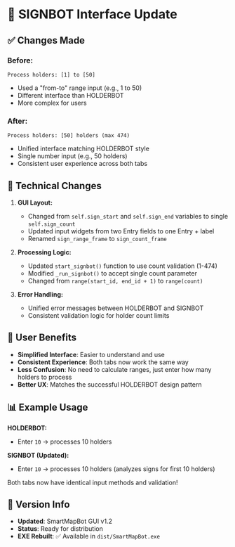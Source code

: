 # 🚦 SIGNBOT Interface Update

## ✅ Changes Made

### **Before:**
```
Process holders: [1] to [50]
```
- Used a "from-to" range input (e.g., 1 to 50)
- Different interface than HOLDERBOT
- More complex for users

### **After:**
```
Process holders: [50] holders (max 474)
```
- Unified interface matching HOLDERBOT style
- Single number input (e.g., 50 holders)
- Consistent user experience across both tabs

## 🔧 Technical Changes

1. **GUI Layout:**
   - Changed from `self.sign_start` and `self.sign_end` variables to single `self.sign_count`
   - Updated input widgets from two Entry fields to one Entry + label
   - Renamed `sign_range_frame` to `sign_count_frame`

2. **Processing Logic:**
   - Updated `start_signbot()` function to use count validation (1-474)
   - Modified `_run_signbot()` to accept single count parameter
   - Changed from `range(start_id, end_id + 1)` to `range(count)`

3. **Error Handling:**
   - Unified error messages between HOLDERBOT and SIGNBOT
   - Consistent validation logic for holder count limits

## 🎯 User Benefits

- **Simplified Interface**: Easier to understand and use
- **Consistent Experience**: Both tabs now work the same way
- **Less Confusion**: No need to calculate ranges, just enter how many holders to process
- **Better UX**: Matches the successful HOLDERBOT design pattern

## 📊 Example Usage

**HOLDERBOT:**
- Enter `10` → processes 10 holders

**SIGNBOT (Updated):**
- Enter `10` → processes 10 holders (analyzes signs for first 10 holders)

Both tabs now have identical input methods and validation!

## 🔄 Version Info

- **Updated**: SmartMapBot GUI v1.2
- **Status**: Ready for distribution
- **EXE Rebuilt**: ✅ Available in `dist/SmartMapBot.exe`

